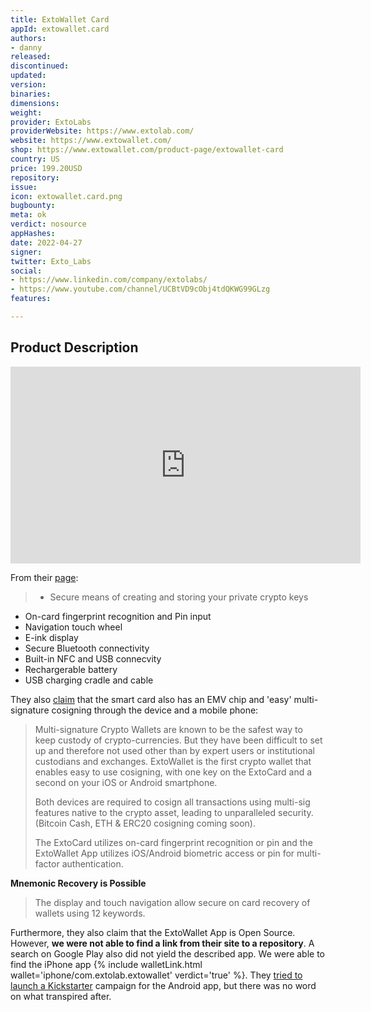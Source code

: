 ```yaml
---
title: ExtoWallet Card
appId: extowallet.card
authors:
- danny
released: 
discontinued: 
updated: 
version: 
binaries: 
dimensions: 
weight: 
provider: ExtoLabs
providerWebsite: https://www.extolab.com/
website: https://www.extowallet.com/
shop: https://www.extowallet.com/product-page/extowallet-card
country: US
price: 199.20USD
repository: 
issue: 
icon: extowallet.card.png
bugbounty: 
meta: ok
verdict: nosource
appHashes: 
date: 2022-04-27
signer: 
twitter: Exto_Labs
social:
- https://www.linkedin.com/company/extolabs/
- https://www.youtube.com/channel/UCBtVD9cObj4tdQKWG99GLzg
features: 

---
```


## Product Description

<iframe width="560" height="315" src="https://www.youtube.com/embed/72ulnmiD8ZI" title="YouTube video player" frameborder="0" allow="accelerometer; autoplay; clipboard-write; encrypted-media; gyroscope; picture-in-picture" allowfullscreen></iframe><br />

From their [page](https://www.extowallet.com/product-page/extowallet-card):

> - Secure means of creating and storing your private crypto keys
- On-card fingerprint recognition and Pin input
- Navigation touch wheel
- E-ink display 
- Secure Bluetooth connectivity
- Built-in NFC and USB connecvity
- Rechargerable battery
- USB charging cradle and cable

They also [claim](https://www.extowallet.com/) that the smart card also has an EMV chip and 'easy' multi-signature cosigning through the device and a mobile phone: 

> Multi-signature Crypto Wallets are known to be the safest way to keep custody of crypto-currencies. But they have been difficult to set up and therefore not used other than by expert users or institutional custodians and exchanges. ExtoWallet is the first crypto wallet that enables easy to use cosigning, with one key on the ExtoCard and a second on your iOS or Android smartphone.
>
> Both devices are required to cosign all transactions using multi-sig features native to the crypto asset, leading to unparalleled security. (Bitcoin Cash, ETH & ERC20 cosigning coming soon).
>
> The ExtoCard utilizes on-card fingerprint recognition or pin and the ExtoWallet App utilizes iOS/Android biometric access or pin for multi-factor authentication. 

**Mnemonic Recovery is Possible** 

> The display and touch navigation allow secure on card recovery of wallets using 12 keywords.

Furthermore, they also claim that the ExtoWallet App is Open Source. However, **we were not able to find a link from their site to a repository**. A search on Google Play also did not yield the described app. We were able to find the iPhone app {% include walletLink.html wallet='iphone/com.extolab.extowallet' verdict='true' %}. They [tried to launch a Kickstarter](https://twitter.com/Exto_Labs/status/1303431396044800004) campaign for the Android app, but there was no word on what transpired after. 

